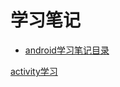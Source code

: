 
# 学习笔记



- [android学习笔记目录](#android学习笔记目录)


[activity学习](../MineStudy/docs/Android/activity.md)







